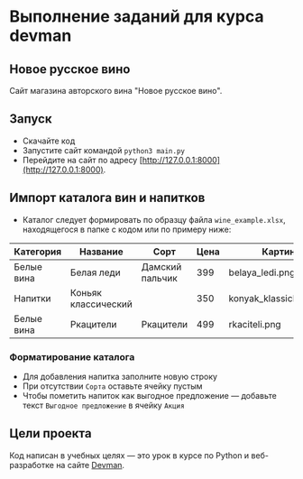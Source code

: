 # Выполнение заданий для курса devman

## Новое русское вино

Сайт магазина авторского вина "Новое русское вино".

## Запуск

- Скачайте код
- Запустите сайт командой `python3 main.py`
- Перейдите на сайт по адресу [http://127.0.0.1:8000](http://127.0.0.1:8000).

## Импорт каталога вин и напитков

- Каталог следует формировать по образцу файла `wine_example.xlsx`, находящегося в папке с кодом или по примеру ниже:

| Категория    	| Название            	| Сорт            	| Цена 	| Картинка                 	| Акция                	|
|--------------	|---------------------	|-----------------	|------	|--------------------------	|----------------------	|
| Белые вина   	| Белая леди          	| Дамский пальчик 	| 399  	| belaya_ledi.png          	| Выгодное предложение 	|
| Напитки      	| Коньяк классический 	|                 	| 350  	| konyak_klassicheskyi.png 	|                      	|
| Белые вина   	| Ркацители           	| Ркацители       	| 499  	| rkaciteli.png            	|                      	|


<!-- - Файл настроек `.env` (находится в папке с кодом) содержит полный путь до каталога вин, который будет загружен на сайт. По умолчанию там указан относительный путь до образца `wine_example.xlsx`
- Можно либо изменять сам файл образца, либо указать путь до своего катлога в `.env`.
- При изменени названия файла каталога вин или его расположения, также следует отразить изменения в `.env`.
-->
### Форматирование каталога
- Для добавления напитка заполните новую строку
- При отсутствии `Сорта` оставьте ячейку пустым
- Чтобы пометить напиток как выгодное предложение — добавьте текст `Выгодное предложение` в ячейку `Акция`


## Цели проекта

Код написан в учебных целях — это урок в курсе по Python и веб-разработке на сайте [Devman](https://dvmn.org).
